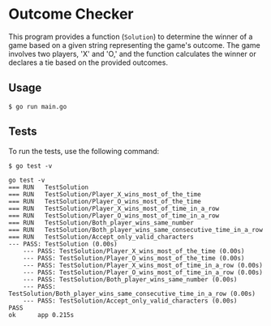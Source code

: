 # Outcome Checker

This program provides a function (`Solution`) to determine the winner of a game based on a given string representing the game's outcome. The game involves two players, 'X' and 'O,' and the function calculates the winner or declares a tie based on the provided outcomes.


## Usage

```shell
$ go run main.go
```

## Tests

To run the tests, use the following command:

```shell
$ go test -v

go test -v
=== RUN   TestSolution
=== RUN   TestSolution/Player_X_wins_most_of_the_time
=== RUN   TestSolution/Player_O_wins_most_of_the_time
=== RUN   TestSolution/Player_X_wins_most_of_time_in_a_row
=== RUN   TestSolution/Player_O_wins_most_of_time_in_a_row
=== RUN   TestSolution/Both_player_wins_same_number
=== RUN   TestSolution/Both_player_wins_same_consecutive_time_in_a_row
=== RUN   TestSolution/Accept_only_valid_characters
--- PASS: TestSolution (0.00s)
    --- PASS: TestSolution/Player_X_wins_most_of_the_time (0.00s)
    --- PASS: TestSolution/Player_O_wins_most_of_the_time (0.00s)
    --- PASS: TestSolution/Player_X_wins_most_of_time_in_a_row (0.00s)
    --- PASS: TestSolution/Player_O_wins_most_of_time_in_a_row (0.00s)
    --- PASS: TestSolution/Both_player_wins_same_number (0.00s)
    --- PASS: TestSolution/Both_player_wins_same_consecutive_time_in_a_row (0.00s)
    --- PASS: TestSolution/Accept_only_valid_characters (0.00s)
PASS
ok  	app	0.215s
```